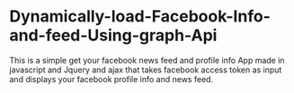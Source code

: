 # Dynamically-load-Facebook-Info-and-feed-Using-graph-Api
This is a simple get your facebook news feed and profile info App made in javascript and Jquery and ajax that takes facebook access token as input and displays your facebook profile info and news feed.
